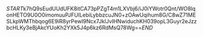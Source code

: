 $START$k7hQ9sEudUUdUFK8itCA73pPZgT4m1LXVbj6/iJ0iYWotr0Qnt/WO8lqonHETO9U0O0imomuuPJFUILebiLybbzcuJN0+zOAwUqihum8G/C8wZ71MESLkpWMThbqog6E9iR8yrPewI9Ncx7JklJvIHNwiduchKH039opL3Guyr2eJzzbcHLKy3eBjAkcYUoKh2YXk5J4p6kz6RdMsQ78Wg==$END$